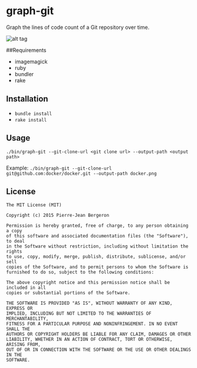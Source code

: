 # graph-git
Graph the lines of code count of a Git repository over time.

![alt tag](https://raw.githubusercontent.com/berpj/graph-git/master/demo/docker.png)

##Requirements

- imagemagick
- ruby
- bundler
- rake

## Installation

- `bundle install`
- `rake install`

## Usage

`./bin/graph-git --git-clone-url <git clone url> --output-path <output path>`

Example: `./bin/graph-git --git-clone-url git@github.com:docker/docker.git --output-path docker.png`

## License
```
The MIT License (MIT)

Copyright (c) 2015 Pierre-Jean Bergeron

Permission is hereby granted, free of charge, to any person obtaining a copy
of this software and associated documentation files (the "Software"), to deal
in the Software without restriction, including without limitation the rights
to use, copy, modify, merge, publish, distribute, sublicense, and/or sell
copies of the Software, and to permit persons to whom the Software is
furnished to do so, subject to the following conditions:

The above copyright notice and this permission notice shall be included in all
copies or substantial portions of the Software.

THE SOFTWARE IS PROVIDED "AS IS", WITHOUT WARRANTY OF ANY KIND, EXPRESS OR
IMPLIED, INCLUDING BUT NOT LIMITED TO THE WARRANTIES OF MERCHANTABILITY,
FITNESS FOR A PARTICULAR PURPOSE AND NONINFRINGEMENT. IN NO EVENT SHALL THE
AUTHORS OR COPYRIGHT HOLDERS BE LIABLE FOR ANY CLAIM, DAMAGES OR OTHER
LIABILITY, WHETHER IN AN ACTION OF CONTRACT, TORT OR OTHERWISE, ARISING FROM,
OUT OF OR IN CONNECTION WITH THE SOFTWARE OR THE USE OR OTHER DEALINGS IN THE
SOFTWARE.
```
